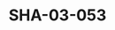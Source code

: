---
pid: SHA-03-053
title: SHA-03-053
language: en
collection: Sharhabil Ahmed
original_label: 
rights: Sharhabil Ahmed
location_of_original: Sharhabil Ahmed
photographer_or_studio: Muwahib Studio
scanned_from: photograph 8.8 by 13.8
_date: 1980s
location: Khartoum
description: Sharhabil Ahmed
additional_notes: 
permission_display: 'yes'
on_server: 'no'
on_website: 'no'
permalink: /archive/en/sha-03-053.html
layout: photo-page
---